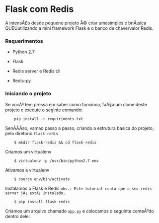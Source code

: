 # Flask com Redis

A intensÃ£o desde pequeno projeto Ã© criar umasimples e bnÃ¡sica QUEUutilizando a mini framework Flask e o banco de chave/valor Redis.

### Requerimentos

- Python 2.7

- Flask

- Redis server e Redis cli

- Redis-py


### Iniciando o projeto

Se vocÃª tem pressa em saber como funciona, faÃ§a um clone deste projeto e execute o seginte comando:
```
	pip install -r requiriments.txt
```

SenÃÃÃao, vamao passo a passo, criando a estrutura basica do projeto, pelo diretorio `flask-redis`
```
	$ mkdir flask-redis && cd flask-redis
```

Criamos um virtualenv
```
	$ virtualenv -p /usr/bin/python2.7 env
```

Ativamos a virtualenv
```
	$ source env/bin/activate
```

Instalamos o Flask e Redis `obs.: Este tutorial conta que o seu redis server jÃ¡ estÃ¡ instalado.`
```
	$ pip install flask redis
```

Criamos um arquivo chamado `app.py` e colocamos o seguinte conteÃºdo dentro dele:
```
```


